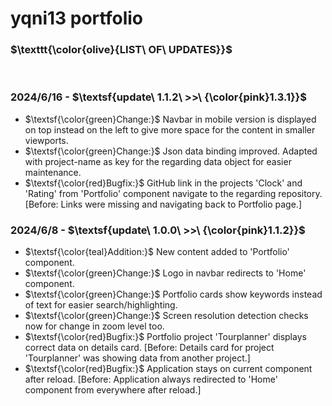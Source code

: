 # yqni13 portfolio

### $\texttt{\color{olive}{LIST\ OF\ UPDATES}}$

<br>

### 2024/6/16 - $\textsf{update\ 1.1.2\ >>\ {\color{pink}1.3.1}}$

- $\textsf{\color{green}Change:}$ Navbar in mobile version is displayed on top instead on the left to give more space for the content in smaller viewports.
- $\textsf{\color{green}Change:}$ Json data binding improved. Adapted with project-name as key for the regarding data object for easier maintenance.
- $\textsf{\color{red}Bugfix:}$ GitHub link in the projects 'Clock' and 'Rating' from 'Portfolio' component navigate to the regarding repository. [Before: Links were missing and navigating back to Portfolio page.]

### 2024/6/8 - $\textsf{update\ 1.0.0\ >>\ {\color{pink}1.1.2}}$

- $\textsf{\color{teal}Addition:}$ New content added to 'Portfolio' component.
- $\textsf{\color{green}Change:}$ Logo in navbar redirects to 'Home' component.
- $\textsf{\color{green}Change:}$ Portfolio cards show keywords instead of text for easier search/highlighting.
- $\textsf{\color{green}Change:}$ Screen resolution detection checks now for change in zoom level too.
- $\textsf{\color{red}Bugfix:}$ Portfolio project 'Tourplanner' displays correct data on details card. [Before: Details card for project 'Tourplanner' was showing data from another project.]
- $\textsf{\color{red}Bugfix:}$ Application stays on current component after reload. [Before: Application always redirected to 'Home' component from everywhere after reload.]